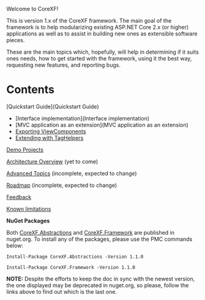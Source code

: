 Welcome to CoreXF!

This is version 1.x of the CoreXF framework. The main goal of the framework is to help modularizing existing ASP.NET Core 2.x (or higher) applications as well as to assist in building new ones as extensible software pieces.

These are the main topics which, hopefully, will help in determining if it suits ones needs, how to get started with the framework, using it the best way, requesting new features, and reporting bugs.

# Contents
[Quickstart Guide](Quickstart Guide)
- [Interface implementation](Interface implementation)
- [MVC application as an extension](MVC application as an extension)
- [Exporting ViewComponents](https://github.com/achristov/CoreXF/Docs/Exporting-ViewComponents)
- [Extending with TagHelpers](https://github.com/achristov/CoreXF/Docs/Extending-with-TagHelpers)

[Demo Projects](https://github.com/achristov/CoreXF/Docs/Demo-Projects)

[Architecture Overview](https://github.com/achristov/CoreXF/Docs/Architecture-Overview) (yet to come)

[Advanced Topics](https://github.com/achristov/CoreXF/Docs/Advanced-Topics) (incomplete, expected to change)

[Roadmap](https://github.com/achristov/CoreXF/Docs/Roadmap) (incomplete, expected to change)

[Feedback](https://github.com/achristov/CoreXF/Docs/Feedback) 

[Known limitations](https://github.com/achristov/CoreXF/Docs/Known-limitations)

**NuGet Packages**

Both [CoreXF.Abstractions](https://www.nuget.org/packages/CoreXF.Abstractions) and [CoreXF.Framework](https://www.nuget.org/packages/CoreXF.Framework/) are published in nuget.org. To install any of the packages, please use the PMC commands below:

`Install-Package CoreXF.Abstractions -Version 1.1.0`

`Install-Package CoreXF.Framework -Version 1.1.0`

**NOTE:** Despite the efforts to keep the doc in sync with the newest version, the one displayed may be deprecated in nuget.org, so please, follow the links above to find out which is the last one.



